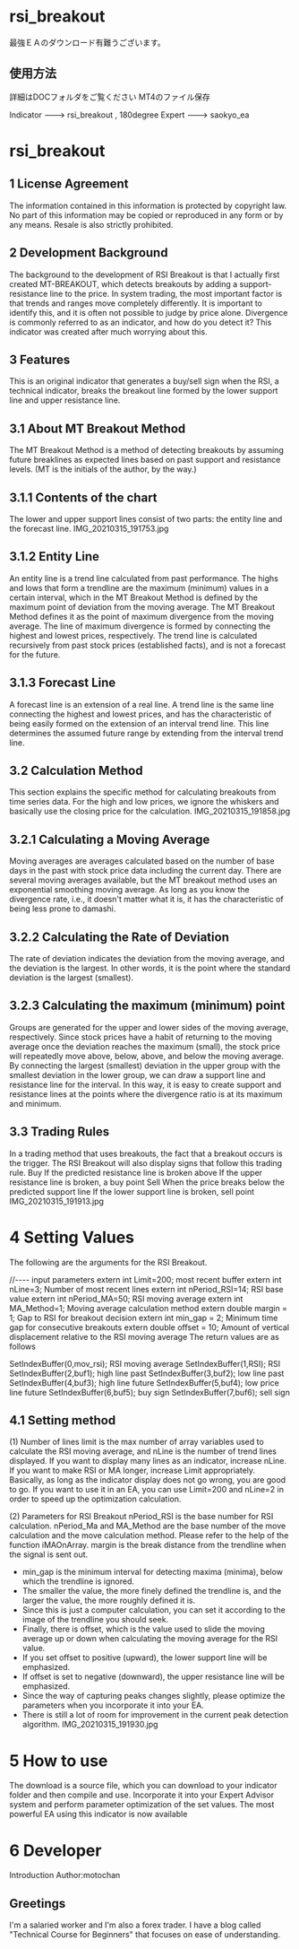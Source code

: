 # rsi_breakout

最強ＥＡのダウンロード有難うございます。

## 使用方法

詳細はDOCフォルダをご覧ください
MT4のファイル保存

Indicator ---> rsi_breakout , 180degree
Expert --->  saokyo_ea


# rsi_breakout

## 1 License Agreement
 The information contained in this information is protected by copyright law. No part of this information may be copied or reproduced in any form or by any means. Resale is also strictly prohibited.

## 2 Development Background
 The background to the development of RSI Breakout is that I actually first created MT-BREAKOUT, which detects breakouts by adding a support-resistance line to the price. In system trading, the most important factor is that trends and ranges move completely differently. It is important to identify this, and it is often not possible to judge by price alone. Divergence is commonly referred to as an indicator, and how do you detect it? This indicator was created after much worrying about this.

## 3 Features
 This is an original indicator that generates a buy/sell sign when the RSI, a technical indicator, breaks the breakout line formed by the lower support line and upper resistance line.

## 3.1 About MT Breakout Method
 The MT Breakout Method is a method of detecting breakouts by assuming future breaklines as expected lines based on past support and resistance levels. (MT is the initials of the author, by the way.)

## 3.1.1 Contents of the chart
 The lower and upper support lines consist of two parts: the entity line and the forecast line. IMG_20210315_191753.jpg

## 3.1.2 Entity Line
 An entity line is a trend line calculated from past performance. The highs and lows that form a trendline are the maximum (minimum) values in a certain interval, which in the MT Breakout Method is defined by the maximum point of deviation from the moving average. The MT Breakout Method defines it as the point of maximum divergence from the moving average. The line of maximum divergence is formed by connecting the highest and lowest prices, respectively. The trend line is calculated recursively from past stock prices (established facts), and is not a forecast for the future.

## 3.1.3 Forecast Line
 A forecast line is an extension of a real line. A trend line is the same line connecting the highest and lowest prices, and has the characteristic of being easily formed on the extension of an interval trend line. This line determines the assumed future range by extending from the interval trend line.

## 3.2 Calculation Method
 This section explains the specific method for calculating breakouts from time series data. For the high and low prices, we ignore the whiskers and basically use the closing price for the calculation. IMG_20210315_191858.jpg

## 3.2.1 Calculating a Moving Average
 Moving averages are averages calculated based on the number of base days in the past with stock price data including the current day. There are several moving averages available, but the MT breakout method uses an exponential smoothing moving average. As long as you know the divergence rate, i.e., it doesn't matter what it is, it has the characteristic of being less prone to damashi.

## 3.2.2 Calculating the Rate of Deviation
 The rate of deviation indicates the deviation from the moving average, and the deviation is the largest. In other words, it is the point where the standard deviation is the largest (smallest).

## 3.2.3 Calculating the maximum (minimum) point
 Groups are generated for the upper and lower sides of the moving average, respectively. Since stock prices have a habit of returning to the moving average once the deviation reaches the maximum (small), the stock price will repeatedly move above, below, above, and below the moving average. By connecting the largest (smallest) deviation in the upper group with the smallest deviation in the lower group, we can draw a support line and resistance line for the interval. In this way, it is easy to create support and resistance lines at the points where the divergence ratio is at its maximum and minimum.

## 3.3 Trading Rules
 In a trading method that uses breakouts, the fact that a breakout occurs is the trigger. The RSI Breakout will also display signs that follow this trading rule. Buy If the predicted resistance line is broken above If the upper resistance line is broken, a buy point Sell When the price breaks below the predicted support line If the lower support line is broken, sell point IMG_20210315_191913.jpg

# 4 Setting Values
 The following are the arguments for the RSI Breakout.

//---- input parameters extern int Limit=200; most recent buffer extern int nLine=3; Number of most recent lines extern int nPeriod_RSI=14; RSI base value extern int nPeriod_MA=50; RSI moving average extern int MA_Method=1; Moving average calculation method extern double margin = 1; Gap to RSI for breakout decision extern int min_gap = 2; Minimum time gap for consecutive breakouts extern double offset = 10; Amount of vertical displacement relative to the RSI moving average The return values are as follows

SetIndexBuffer(0,mov_rsi); RSI moving average SetIndexBuffer(1,RSI); RSI SetIndexBuffer(2,buf1); high line past SetIndexBuffer(3,buf2); low line past SetIndexBuffer(4,buf3); high line future SetIndexBuffer(5,buf4); low price line future SetIndexBuffer(6,buf5); buy sign SetIndexBuffer(7,buf6); sell sign

## 4.1 Setting method
 (1) Number of lines limit is the max number of array variables used to calculate the RSI moving average, and nLine is the number of trend lines displayed. If you want to display many lines as an indicator, increase nLine. If you want to make RSI or MA longer, increase Limit appropriately. Basically, as long as the indicator display does not go wrong, you are good to go. If you want to use it in an EA, you can use Limit=200 and nLine=2 in order to speed up the optimization calculation.

 (2) Parameters for RSI Breakout nPeriod_RSI is the base number for RSI calculation. nPeriod_Ma and MA_Method are the base number of the move calculation and the move calculation method. Please refer to the help of the function iMAOnArray. margin is the break distance from the trendline when the signal is sent out.

* min_gap is the minimum interval for detecting maxima (minima), below which the trendline is ignored.
* The smaller the value, the more finely defined the trendline is, and the larger the value, the more roughly defined it is.
* Since this is just a computer calculation, you can set it according to the image of the trendline you should seek.
* Finally, there is offset, which is the value used to slide the moving average up or down when calculating the moving average for the RSI value.
* If you set offset to positive (upward), the lower support line will be emphasized.
* If offset is set to negative (downward), the upper resistance line will be emphasized.
* Since the way of capturing peaks changes slightly, please optimize the parameters when you incorporate it into your EA.
* There is still a lot of room for improvement in the current peak detection algorithm. IMG_20210315_191930.jpg

# 5 How to use
The download is a source file, which you can download to your indicator folder and then compile and use. Incorporate it into your Expert Advisor system and perform parameter optimization of the set values. The most powerful EA using this indicator is now available

# 6 Developer
 Introduction Author:motochan

## Greetings
 I'm a salaried worker and I'm also a forex trader. I have a blog called "Technical Course for Beginners" that focuses on ease of understanding.

